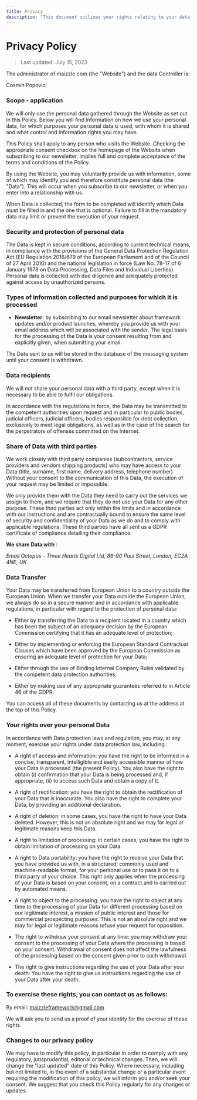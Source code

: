 ```yaml
---
title: Privacy
description: "This document outlines your rights relating to your data, how we collect and process your data, what data is processed, and what cookies are set in connection with the use of the maizzle.com website."
---
```


# Privacy Policy

<blockquote class="text-slate-600">Last updated: July 15, 2023</blockquote>

The administrator of maizzle.com (the "Website") and the data Controller is:

Cosmin Popovici

### Scope - application

We will only use the personal data gathered through the Website as set out in this Policy. Below you will find information on how we use your personal data, for which purposes your personal data is used, with whom it is shared and what control and information rights you may have.

This Policy shall apply to any person who visits the Website. Checking the appropriate consent checkbox on the homepage of the Website when subscribing to our newsletter, implies full and complete acceptance of the terms and conditions of the Policy.

By using the Website, you may voluntarily provide us with information, some of which may identify you and therefore constitute personal data (the "Data"). This will occur when you subscribe to our newsletter, or when you enter into a relationship with us.

When Data is collected, the form to be completed will identify which Data must be filled in and the one that is optional. Failure to fill in the mandatory data may limit or prevent the execution of your request.

### Security and protection of personal data

The Data is kept in secure conditions, according to current technical means, in compliance with the provisions of the General Data Protection Regulation Act (EU Regulation 2016/679 of the European Parliament and of the Council of 27 April 2016) and the national legislation in force (Law No. 78-17 of 6 January 1978 on Data Processing, Data Files and Individual Liberties). Personal data is collected with due diligence and adequately protected against access by unauthorized persons.


### Types of information collected and purposes for which it is processed

- **Newsletter:** by subscribing to our email newsletter about framework updates and/or product launches, whereby you provide us with your email address which will be associated with the sender. The legal basis for the processing of the Data is your consent resulting from and explicitly given, when submitting your email.

The Data sent to us will be stored in the database of the messaging system until your consent is withdrawn.

### Data recipients

We will not share your personal data with a third party, except when it is necessary to be able to fulfil our obligations.

In accordance with the regulations in force, the Data may be transmitted to the competent authorities upon request and in particular to public bodies, judicial officers, judicial officers, bodies responsible for debt collection, exclusively to meet legal obligations, as well as in the case of the search for the perpetrators of offenses committed on the Internet.

### Share of Data with third parties

We work closely with third party companies (subcontractors, service providers and vendors shipping products) who may have access to your Data (title, surname, first name, delivery address, telephone number). Without your consent to the communication of this Data, the execution of your request may be limited or impossible.

We only provide them with the Data they need to carry out the services we assign to them, and we require that they do not use your Data for any other purpose. These third parties act only within the limits and in accordance with our instructions and are contractually bound to ensure the same level of security and confidentiality of your Data as we do and to comply with applicable regulations. These third parties have all sent us a GDPR certificate of compliance detailing their compliance.

**We share Data with** :

_Email Octopus - Three Hearts Digital Ltd, 86-90 Paul Street, London, EC2A 4NE, UK_

### Data Transfer

Your Data may be transferred from European Union to a country outside the European Union. When we transfer your Data outside the European Union, we always do so in a secure manner and in accordance with applicable regulations, in particular with regard to the protection of personal data:

- Either by transferring the Data to a recipient located in a country which has been the subject of an adequacy decision by the European Commission certifying that it has an adequate level of protection;

- Either by implementing or enforcing the European Standard Contractual Clauses which have been approved by the European Commission as ensuring an adequate level of protection for your Data;

- Either through the use of Binding Internal Company Rules validated by the competent data protection authorities;

- Either by making use of any appropriate guarantees referred to in Article 46 of the GDPR.

You can access all of these documents by contacting us at the address at the top of this Policy.

### Your rights over your personal Data

In accordance with Data protection laws and regulation, you may, at any moment, exercise your rights under data protection law, including :

- A right of access and information: you have the right to be informed in a concise, transparent, intelligible and easily accessible manner of how your Data is processed (the present Policy). You also have the right to obtain (i) confirmation that your Data is being processed and, if appropriate, (ii) to access such Data and obtain a copy of it.

- A right of rectification: you have the right to obtain the rectification of your Data that is inaccurate. You also have the right to complete your Data, by providing an additional declaration.

- A right of deletion: in some cases, you have the right to have your Data deleted. However, this is not an absolute right and we may for legal or legitimate reasons keep this Data.

- A right to limitation of processing: in certain cases, you have the right to obtain limitation of processing on your Data.

- A right to Data portability: you have the right to receive your Data that you have provided us with, in a structured, commonly used and machine-readable format, for your personal use or to pass it on to a third party of your choice. This right only applies when the processing of your Data is based on your consent, on a contract and is carried out by automated means.

- A right to object to the processing: you have the right to object at any time to the processing of your Data for different processing based on our legitimate interest, a mission of public interest and those for commercial prospecting purposes. This is not an absolute right and we may for legal or legitimate reasons refuse your request for opposition.

- The right to withdraw your consent at any time: you may withdraw your consent to the processing of your Data where the processing is based on your consent. Withdrawal of consent does not affect the lawfulness of the processing based on the consent given prior to such withdrawal.

- The right to give instructions regarding the use of your Data after your death: You have the right to give us instructions regarding the use of your Data after your death.

### To exercise these rights, you can contact us as follows:

By email: maizzleframework@gmail.com

We will ask you to send us a proof of your identity for the exercise of these rights.

### Changes to our privacy policy

We may have to modify this policy, in particular in order to comply with any regulatory, jurisprudential, editorial or technical changes. Then, we will change the "last updated" date of this Policy. Where necessary, including but not limited to, in the event of a substantial change or a particular event requiring the modification of this policy, we will inform you and/or seek your consent. We suggest that you check this Policy regularly for any changes or updates.
